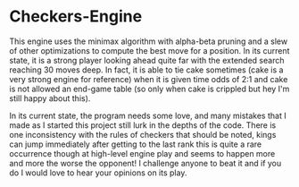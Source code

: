 # Checkers-Engine
This engine uses the minimax algorithm with alpha-beta pruning and a slew of other optimizations to compute the best move for a position. In its current state, it is a
strong player looking ahead quite far with the extended search reaching 30 moves deep. In fact, it is able to tie cake sometimes (cake is a very strong engine for
reference) when it is given time odds of 2:1
and cake is not allowed an end-game table (so only when cake is crippled but hey I'm still happy about this). 

In its current state, the program needs some love, and many mistakes that I made as I started this project still lurk in the depths of the code. There is one
inconsistency with the rules of checkers that should be noted, kings can jump immediately after getting to the last rank this is quite a rare
occurrence though at high-level engine play and seems to happen more and more the worse the opponent! I challenge anyone to beat it and if you do I would love to hear
your opinions on its play.
